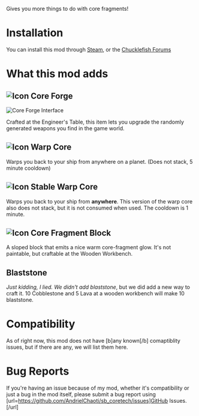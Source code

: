 Gives you more things to do with core fragments!

# Installation
You can install this mod through [Steam](https://steamcommunity.com/sharedfiles/filedetails/?id=1772732697), or the [Chucklefish Forums](https://community.playstarbound.com/resources/core-tech.5782/)

# What this mod adds
## ![Icon](https://i.imgur.com/fb5G0nC.png) Core Forge
![Core Forge Interface](https://i.imgur.com/NJxmHO1.png)

Crafted at the Engineer's Table, this item lets you upgrade the randomly generated weapons you find in the game world.

## ![Icon](https://i.imgur.com/lQoRkLv.png) Warp Core
Warps you back to your ship from anywhere on a planet. (Does not stack, 5 minute cooldown)

## ![Icon](https://i.imgur.com/o2c5h5d.png) Stable Warp Core
Warps you back to your ship from __anywhere__. This version of the warp core also does not stack, but it is not consumed when used. The cooldown is 1 minute.

## ![Icon](https://i.imgur.com/JkBC7Lk.png) Core Fragment Block
A sloped block that emits a nice warm core-fragment glow. It's not paintable, but craftable at the Wooden Workbench.

## Blaststone
_Just kidding, I lied. We didn't add blaststone_, but we did add a new way to craft it. 10 Cobblestone and 5 Lava at a wooden workbench will make 10 blaststone.

# Compatibility
As of right now, this mod does not have [b]any known[/b] comaptiblity issues, but if there are any, we will list them here.

# Bug Reports
If you're having an issue because of my mod, whether it's compatibility or just a bug in the mod itself, please submit a bug report using [url=https://github.com/AndrielChaoti/sb_coretech/issues]GitHub Issues.[/url]
